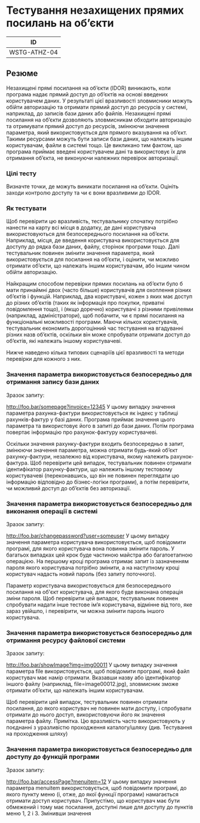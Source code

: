 # Тестування незахищених прямих посилань на об’єкти
|ID|
|----|
|WSTG-ATHZ-04|

## Резюме
Незахищені прямі посилання на об’єкти (IDOR) виникають, коли програма надає прямий доступ до об’єктів на основі введених користувачем даних. У результаті цієї вразливості зловмисники можуть обійти авторизацію та отримати прямий доступ до ресурсів у системі, наприклад, до записів бази даних або файлів. Незахищені прямі посилання на об’єкти дозволяють зловмисникам обходити авторизацію та отримувати прямий доступ до ресурсів, змінюючи значення параметра, який використовується для прямого вказування на об’єкт. Такими ресурсами можуть бути записи бази даних, що належать іншим користувачам, файли в системі тощо. Це викликано тим фактом, що програма приймає введені користувачем дані та використовує їх для отримання об’єкта, не виконуючи належних перевірок авторизації.

### Цілі тесту
Визначте точки, де можуть виникати посилання на об’єкти.
Оцініть заходи контролю доступу та чи є вони вразливими до IDOR.

### Як тестувати
Щоб перевірити цю вразливість, тестувальнику спочатку потрібно нанести на карту всі місця в додатку, де дані користувача використовуються для безпосереднього посилання на об’єкти. Наприклад, місця, де введення користувача використовується для доступу до рядка бази даних, файлу, сторінок програми тощо. Далі тестувальник повинен змінити значення параметра, який використовується для посилання на об’єкти, і оцінити, чи можливо отримати об’єкти, що належать іншим користувачам, або іншим чином обійти авторизацію.

Найкращим способом перевірки прямих посилань на об’єкти було б мати принаймні двох (часто більше) користувачів для охоплення різних об’єктів і функцій. Наприклад, два користувачі, кожен з яких має доступ до різних об’єктів (таких як інформація про покупки, приватні повідомлення тощо), і (якщо доречно) користувачі з різними привілеями (наприклад, адміністратори), щоб побачити, чи є прямі посилання на функціональні можливості програми. Маючи кількох користувачів, тестувальник економить дорогоцінний час тестування на вгадуванні різних назв об’єктів, оскільки він може спробувати отримати доступ до об’єктів, які належать іншому користувачеві.

Нижче наведено кілька типових сценаріїв цієї вразливості та методи перевірки для кожного з них.

### Значення параметра використовується безпосередньо для отримання запису бази даних
Зразок запиту:

http://foo.bar/somepage?invoice=12345
У цьому випадку значення параметра рахунка-фактури використовується як індекс у таблиці рахунків-фактур у базі даних. Програма приймає значення цього параметра та використовує його в запиті до бази даних. Потім програма повертає інформацію про рахунок-фактуру користувачеві.

Оскільки значення рахунку-фактури входить безпосередньо в запит, змінюючи значення параметра, можна отримати будь-який об’єкт рахунку-фактури, незалежно від користувача, якому належить рахунок-фактура. Щоб перевірити цей випадок, тестувальник повинен отримати ідентифікатор рахунку-фактури, що належить іншому тестовому користувачеві (переконавшись, що він не повинен переглядати цю інформацію відповідно до бізнес-логіки програми), а потім перевірити, чи можливий доступ до об’єктів без авторизації.

### Значення параметра використовується безпосередньо для виконання операції в системі
Зразок запиту:

http://foo.bar/changepassword?user=someuser
У цьому випадку значення параметра користувача використовується, щоб повідомити програмі, для якого користувача вона повинна змінити пароль. У багатьох випадках цей крок буде частиною майстра або багатоетапною операцією. На першому кроці програма отримає запит із зазначенням пароля якого користувача потрібно змінити, а на наступному кроці користувач надасть новий пароль (без запиту поточного).

Параметр користувача використовується для безпосереднього посилання на об'єкт користувача, для якого буде виконана операція зміни пароля. Щоб перевірити цей випадок, тестувальник повинен спробувати надати інше тестове ім’я користувача, відмінне від того, яке зараз увійшло, і перевірити, чи можна змінити пароль іншого користувача.

### Значення параметра використовується безпосередньо для отримання ресурсу файлової системи
Зразок запиту:

http://foo.bar/showImage?img=img00011
У цьому випадку значення параметра file використовується, щоб повідомити програмі, який файл користувач має намір отримати. Вказавши назву або ідентифікатор іншого файлу (наприклад, file=image00012.jpg), зловмисник зможе отримати об’єкти, що належать іншим користувачам.

Щоб перевірити цей випадок, тестувальник повинен отримати посилання, до якого користувач не повинен мати доступу, і спробувати отримати до нього доступ, використовуючи його як значення параметра файлу. Примітка. Цю вразливість часто використовують у поєднанні з уразливістю проходження каталогу/шляху (див. Тестування на проходження шляху)

### Значення параметра використовується безпосередньо для доступу до функцій програми
Зразок запиту:

http://foo.bar/accessPage?menuitem=12
У цьому випадку значення параметра menuitem використовується, щоб повідомити програмі, до якого пункту меню (і, отже, до якої функції програми) намагається отримати доступ користувач. Припустімо, що користувач має бути обмежений і тому має посилання, доступні лише для доступу до пунктів меню 1, 2 і 3. Змінивши значення
